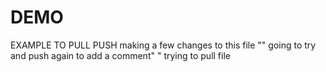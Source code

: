 # DEMO
EXAMPLE TO PULL PUSH
making a few changes to this file
"" going to try and push again to add a comment"
"
trying to pull file 
